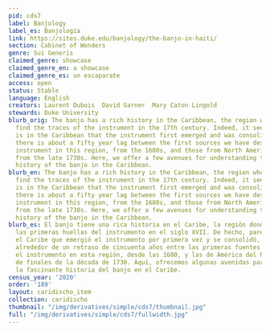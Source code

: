 ```yaml
---
pid: cds7
label: Banjology
label_es: Banjología
link: https://sites.duke.edu/banjology/the-banjo-in-haiti/
section: Cabinet of Wonders
genre: Sui Generis
claimed_genre: showcase
claimed_genre_en: a showcase
claimed_genre_es: un escaparate
access: open
status: Stable
language: English
creators: Laurent Dubois  David Garner  Mary Caton Lingold
stewards: Duke University
blurb_orig: The banjo has a rich history in the Caribbean, the region where we first
  find the traces of the instrument in the 17th century. Indeed, it seems that it
  is in the Caribbean that the instrument first emerged and was consolidated, for
  there is about a fifty year lag between the first sources we have describing the
  instrument in this region, from the 1680s, and those from North America, which are
  from the late 1730s. Here, we offer a few avenues for understanding the fascinating
  history of the banjo in the Caribbean.
blurb_en: The banjo has a rich history in the Caribbean, the region where we first
  find the traces of the instrument in the 17th century. Indeed, it seems that it
  is in the Caribbean that the instrument first emerged and was consolidated, for
  there is about a fifty year lag between the first sources we have describing the
  instrument in this region, from the 1680s, and those from North America, which are
  from the late 1730s. Here, we offer a few avenues for understanding the fascinating
  history of the banjo in the Caribbean.
blurb_es: El banjo tiene una rica historia en el Caribe, la región donde encontramos
  las primeras huellas del instrumento en el siglo XVII. De hecho, parece que es en
  el Caribe que emergió el instrumento por primera vez y se consolidó, ya que hay
  alrededor de un retraso de cincuenta años entre las primeras fuentes que mencionan
  el instrumento en esta región, desde las 1680, y las de América del Norte, que son
  de finales de la década de 1730. Aquí, ofrecemos algunas avenidas para comprender
  la fascinante historia del banjo en el Caribe.
census_year: '2020'
order: '189'
layout: caridischo_item
collection: caridischo
thumbnail: "/img/derivatives/simple/cds7/thumbnail.jpg"
full: "/img/derivatives/simple/cds7/fullwidth.jpg"
---
```


